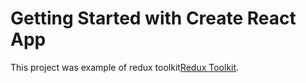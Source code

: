 # Getting Started with Create React App

This project was example of redux toolkit[Redux Toolkit](https://github.com/facebook/create-react-app).

